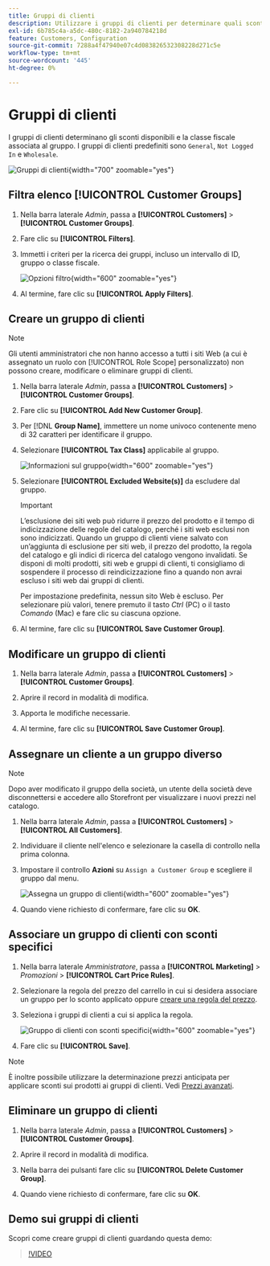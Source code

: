 ```yaml
---
title: Gruppi di clienti
description: Utilizzare i gruppi di clienti per determinare quali sconti sono disponibili per i clienti assegnati a un gruppo e la classe fiscale associata al gruppo.
exl-id: 6b785c4a-a5dc-480c-8182-2a940784218d
feature: Customers, Configuration
source-git-commit: 7288a4f47940e07c4d083826532308228d271c5e
workflow-type: tm+mt
source-wordcount: '445'
ht-degree: 0%

---
```


# Gruppi di clienti

I gruppi di clienti determinano gli sconti disponibili e la classe fiscale associata al gruppo. I gruppi di clienti predefiniti sono `General`, `Not Logged In` e `Wholesale`.

![Gruppi di clienti](assets/customer-groups.png){width="700" zoomable="yes"}

## Filtra elenco [!UICONTROL Customer Groups]

1. Nella barra laterale _Admin_, passa a **[!UICONTROL Customers]** > **[!UICONTROL Customer Groups]**.

1. Fare clic su **[!UICONTROL Filters]**.

1. Immetti i criteri per la ricerca dei gruppi, incluso un intervallo di ID, gruppo o classe fiscale.

   ![Opzioni filtro](assets/groups-filters.png){width="600" zoomable="yes"}

1. Al termine, fare clic su **[!UICONTROL Apply Filters]**.

## Creare un gruppo di clienti

>[!NOTE]
>
>Gli utenti amministratori che non hanno accesso a tutti i siti Web (a cui è assegnato un ruolo con [!UICONTROL Role Scope] personalizzato) non possono creare, modificare o eliminare gruppi di clienti.

1. Nella barra laterale _Admin_, passa a **[!UICONTROL Customers]** > **[!UICONTROL Customer Groups]**.

1. Fare clic su **[!UICONTROL Add New Customer Group]**.

1. Per [!DNL **Group Name]**, immettere un nome univoco contenente meno di 32 caratteri per identificare il gruppo.

1. Selezionare **[!UICONTROL Tax Class]** applicabile al gruppo.

   ![Informazioni sul gruppo](assets/group-information.png){width="600" zoomable="yes"}

1. Selezionare **[!UICONTROL Excluded Website(s)]** da escludere dal gruppo.

   >[!IMPORTANT]
   >
   >L’esclusione dei siti web può ridurre il prezzo del prodotto e il tempo di indicizzazione delle regole del catalogo, perché i siti web esclusi non sono indicizzati. Quando un gruppo di clienti viene salvato con un’aggiunta di esclusione per siti web, il prezzo del prodotto, la regola del catalogo e gli indici di ricerca del catalogo vengono invalidati. Se disponi di molti prodotti, siti web e gruppi di clienti, ti consigliamo di sospendere il processo di reindicizzazione fino a quando non avrai escluso i siti web dai gruppi di clienti.

   Per impostazione predefinita, nessun sito Web è escluso. Per selezionare più valori, tenere premuto il tasto _Ctrl_ (PC) o il tasto _Comando_ (Mac) e fare clic su ciascuna opzione.

1. Al termine, fare clic su **[!UICONTROL Save Customer Group]**.

## Modificare un gruppo di clienti

1. Nella barra laterale _Admin_, passa a **[!UICONTROL Customers]** > **[!UICONTROL Customer Groups]**.

1. Aprire il record in modalità di modifica.

1. Apporta le modifiche necessarie.

1. Al termine, fare clic su **[!UICONTROL Save Customer Group]**.

## Assegnare un cliente a un gruppo diverso

>[!NOTE]
>
>Dopo aver modificato il gruppo della società, un utente della società deve disconnettersi e accedere allo Storefront per visualizzare i nuovi prezzi nel catalogo.

1. Nella barra laterale _Admin_, passa a **[!UICONTROL Customers]** > **[!UICONTROL All Customers]**.

1. Individuare il cliente nell&#39;elenco e selezionare la casella di controllo nella prima colonna.

1. Impostare il controllo **Azioni** su `Assign a Customer Group` e scegliere il gruppo dal menu.

   ![Assegna un gruppo di clienti](assets/group-assign.png){width="600" zoomable="yes"}

1. Quando viene richiesto di confermare, fare clic su **OK**.

## Associare un gruppo di clienti con sconti specifici

1. Nella barra laterale _Amministratore_, passa a **[!UICONTROL Marketing]** > _Promozioni_ > **[!UICONTROL Cart Price Rules]**.

1. Selezionare la regola del prezzo del carrello in cui si desidera associare un gruppo per lo sconto applicato oppure [creare una regola del prezzo](../merchandising-promotions/price-rules-catalog.md).

1. Seleziona i gruppi di clienti a cui si applica la regola.

   ![Gruppo di clienti con sconti specifici](assets/group-discount.png){width="600" zoomable="yes"}

1. Fare clic su **[!UICONTROL Save]**.

>[!NOTE]
>
> È inoltre possibile utilizzare la determinazione prezzi anticipata per applicare sconti sui prodotti ai gruppi di clienti. Vedi [Prezzi avanzati](../catalog/product-price-group.md).

## Eliminare un gruppo di clienti

1. Nella barra laterale _Admin_, passa a **[!UICONTROL Customers]** > **[!UICONTROL Customer Groups]**.

1. Aprire il record in modalità di modifica.

1. Nella barra dei pulsanti fare clic su **[!UICONTROL Delete Customer Group]**.

1. Quando viene richiesto di confermare, fare clic su **OK**.

## Demo sui gruppi di clienti

Scopri come creare gruppi di clienti guardando questa demo:

>[!VIDEO](https://video.tv.adobe.com/v/343660/?quality=12&learn=on)
